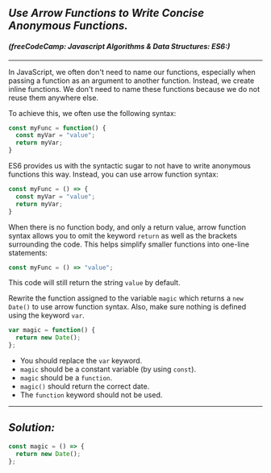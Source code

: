 ## ***Use Arrow Functions to Write Concise Anonymous Functions.***
#### ***(freeCodeCamp: Javascript Algorithms & Data Structures: ES6:)***
---
In JavaScript, we often don't need to name our functions, especially when passing a function as an argument to another function. Instead, we create inline functions. We don't need to name these functions because we do not reuse them anywhere else.

To achieve this, we often use the following syntax:
```js
const myFunc = function() {
  const myVar = "value";
  return myVar;
}
```
ES6 provides us with the syntactic sugar to not have to write anonymous functions this way. Instead, you can use arrow function syntax:
```js
const myFunc = () => {
  const myVar = "value";
  return myVar;
}
```
When there is no function body, and only a return value, arrow function syntax allows you to omit the keyword `return` as well as the brackets surrounding the code. This helps simplify smaller functions into one-line statements:
```js
const myFunc = () => "value";
```
This code will still return the string `value` by default.

Rewrite the function assigned to the variable `magic` which returns a `new Date()` to use arrow function syntax. Also, make sure nothing is defined using the keyword `var`.
```js
var magic = function() {
  return new Date();
};
```
- You should replace the `var` keyword.
- `magic` should be a constant variable (by using `const`).
- `magic` should be a `function`.
- `magic()` should return the correct date.
- The `function` keyword should not be used.
---
## ***Solution:***
```js
const magic = () => {
  return new Date();
};
```